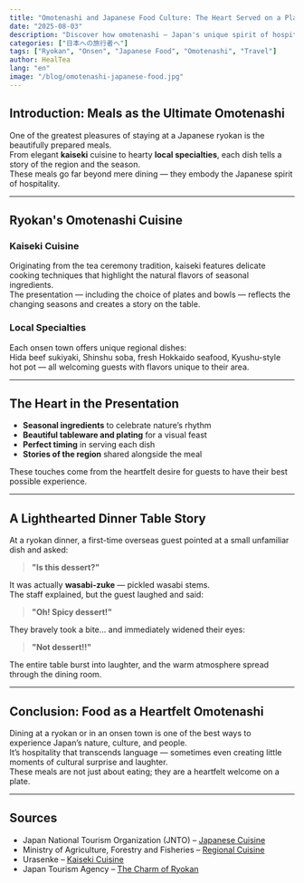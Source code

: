 ```yaml
---
title: "Omotenashi and Japanese Food Culture: The Heart Served on a Plate"
date: "2025-08-03"
description: "Discover how omotenashi — Japan's unique spirit of hospitality — is expressed through exquisite ryokan cuisine, from kaiseki meals to local specialties, plus a lighthearted dinner table story."
categories: ["日本への旅行者へ"]
tags: ["Ryokan", "Onsen", "Japanese Food", "Omotenashi", "Travel"]
author: HealTea
lang: "en"
image: "/blog/omotenashi-japanese-food.jpg"
---
```


## Introduction: Meals as the Ultimate Omotenashi

One of the greatest pleasures of staying at a Japanese ryokan is the beautifully prepared meals.  
From elegant **kaiseki** cuisine to hearty **local specialties**, each dish tells a story of the region and the season.  
These meals go far beyond mere dining — they embody the Japanese spirit of hospitality.

---

## Ryokan's Omotenashi Cuisine

### Kaiseki Cuisine
Originating from the tea ceremony tradition, kaiseki features delicate cooking techniques that highlight the natural flavors of seasonal ingredients.  
The presentation — including the choice of plates and bowls — reflects the changing seasons and creates a story on the table.

### Local Specialties
Each onsen town offers unique regional dishes:  
Hida beef sukiyaki, Shinshu soba, fresh Hokkaido seafood, Kyushu-style hot pot — all welcoming guests with flavors unique to their area.

---

## The Heart in the Presentation

- **Seasonal ingredients** to celebrate nature’s rhythm  
- **Beautiful tableware and plating** for a visual feast  
- **Perfect timing** in serving each dish  
- **Stories of the region** shared alongside the meal  

These touches come from the heartfelt desire for guests to have their best possible experience.

---

## A Lighthearted Dinner Table Story

At a ryokan dinner, a first-time overseas guest pointed at a small unfamiliar dish and asked:  
> **"Is this dessert?"**

It was actually **wasabi-zuke** — pickled wasabi stems.  
The staff explained, but the guest laughed and said:  
> **"Oh! Spicy dessert!"**

They bravely took a bite… and immediately widened their eyes:  
> **"Not dessert!!"**

The entire table burst into laughter, and the warm atmosphere spread through the dining room.

---

## Conclusion: Food as a Heartfelt Omotenashi

Dining at a ryokan or in an onsen town is one of the best ways to experience Japan’s nature, culture, and people.  
It’s hospitality that transcends language — sometimes even creating little moments of cultural surprise and laughter.  
These meals are not just about eating; they are a heartfelt welcome on a plate.

---

## Sources

- Japan National Tourism Organization (JNTO) – [Japanese Cuisine](https://www.japan.travel/en/uk/experience/food-drink/)  
- Ministry of Agriculture, Forestry and Fisheries – [Regional Cuisine](https://www.maff.go.jp/j/keikaku/syokubunka/k_ryouri/)  
- Urasenke – [Kaiseki Cuisine](https://www.urasenke.or.jp/textc/c2.html)  
- Japan Tourism Agency – [The Charm of Ryokan](https://www.mlit.go.jp/kankocho/)
